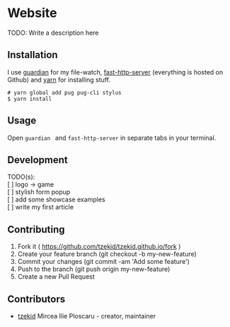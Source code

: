 # Website

TODO: Write a description here

## Installation

I use [guardian](https://github.com/f/guardian) for my file-watch, [fast-http-server](https://github.com/tzekid/fast-http-server) (everything is hosted on Github) and [yarn](https://yarnpkg.com/en/docs/install) for installing stuff.

```
# yarn global add pug pug-cli stylus 
$ yarn install
```

## Usage

Open ```guardian ``` and ```fast-http-server``` in separate tabs in your terminal. 

## Development

TODO(s):  
[ ] logo -> game  
[ ] stylish form popup  
[ ] add some showcase examples  
[ ] write my first article  

## Contributing

1. Fork it ( https://github.com/tzekid/tzekid.github.io/fork )
2. Create your feature branch (git checkout -b my-new-feature)
3. Commit your changes (git commit -am 'Add some feature')
4. Push to the branch (git push origin my-new-feature)
5. Create a new Pull Request

## Contributors

- [tzekid](https://github.com/tzekid) Mircea Ilie Ploscaru - creator, maintainer
